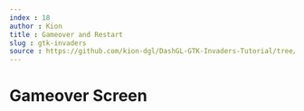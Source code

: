 ```yaml
---
index : 18
author : Kion
title : Gameover and Restart
slug : gtk-invaders
source : https://github.com/kion-dgl/DashGL-GTK-Invaders-Tutorial/tree/master/18_Gameover_Screen
---
```

# Gameover Screen
